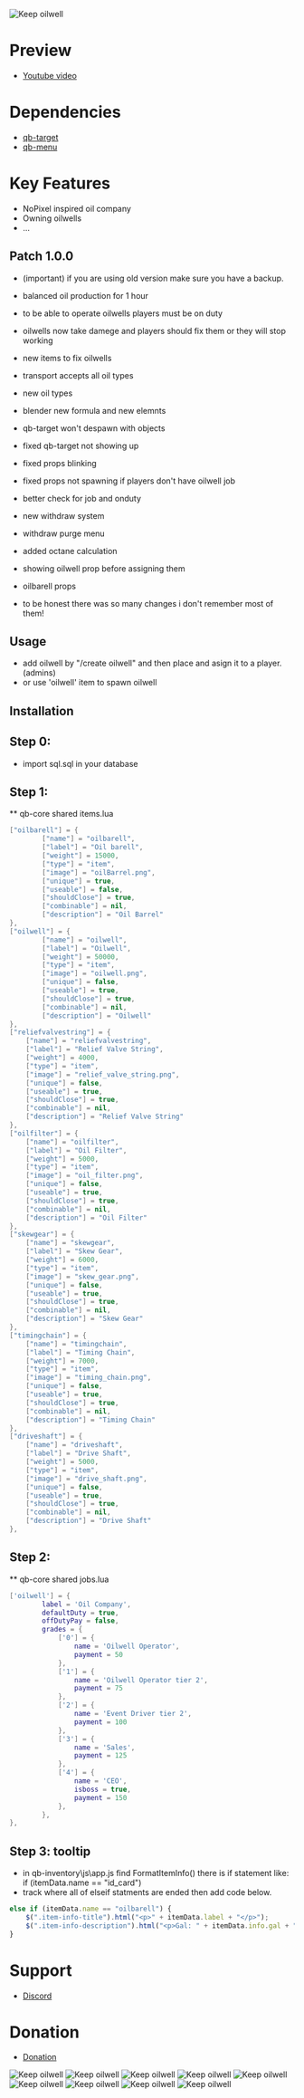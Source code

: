 ![Keep oilwell](https://raw.githubusercontent.com/swkeep/keep-oilwell/main/.github/images/banner3.png)

# Preview

- [Youtube video](https://youtu.be/lGgsUonmXmw)

# Dependencies

- [qb-target](https://github.com/BerkieBb/qb-target)
- [qb-menu](https://github.com/qbcore-framework/qb-menu)

# Key Features

- NoPixel inspired oil company
- Owning oilwells
- ...

## Patch 1.0.0

- (important) if you are using old version make sure you have a backup.

- balanced oil production for 1 hour
- to be able to operate oilwells players must be on duty
- oilwells now take damege and players should fix them or they will stop working
- new items to fix oilwells
- transport accepts all oil types
- new oil types
- blender new formula and new elemnts
- qb-target won't despawn with objects
- fixed qb-target not showing up
- fixed props blinking
- fixed props not spawning if players don't have oilwell job
- better check for job and onduty
- new withdraw system
- withdraw purge menu
- added octane calculation
- showing oilwell prop before assigning them
- oilbarell props
- to be honest there was so many changes i don't remember most of them!

## Usage

- add oilwell by "/create oilwell" and then place and asign it to a player. (admins)
- or use 'oilwell' item to spawn oilwell

## Installation

## Step 0:

- import sql.sql in your database

## Step 1:

\*\* qb-core shared items.lua

```lua
["oilbarell"] = {
		["name"] = "oilbarell",
		["label"] = "Oil barell",
		["weight"] = 15000,
		["type"] = "item",
		["image"] = "oilBarrel.png",
		["unique"] = true,
		["useable"] = false,
		["shouldClose"] = true,
		["combinable"] = nil,
		["description"] = "Oil Barrel"
},
["oilwell"] = {
		["name"] = "oilwell",
		["label"] = "Oilwell",
		["weight"] = 50000,
		["type"] = "item",
		["image"] = "oilwell.png",
		["unique"] = false,
		["useable"] = true,
		["shouldClose"] = true,
		["combinable"] = nil,
		["description"] = "Oilwell"
},
["reliefvalvestring"] = {
	["name"] = "reliefvalvestring",
	["label"] = "Relief Valve String",
	["weight"] = 4000,
	["type"] = "item",
	["image"] = "relief_valve_string.png",
	["unique"] = false,
	["useable"] = true,
	["shouldClose"] = true,
	["combinable"] = nil,
	["description"] = "Relief Valve String"
},
["oilfilter"] = {
	["name"] = "oilfilter",
	["label"] = "Oil Filter",
	["weight"] = 5000,
	["type"] = "item",
	["image"] = "oil_filter.png",
	["unique"] = false,
	["useable"] = true,
	["shouldClose"] = true,
	["combinable"] = nil,
	["description"] = "Oil Filter"
},
["skewgear"] = {
	["name"] = "skewgear",
	["label"] = "Skew Gear",
	["weight"] = 6000,
	["type"] = "item",
	["image"] = "skew_gear.png",
	["unique"] = false,
	["useable"] = true,
	["shouldClose"] = true,
	["combinable"] = nil,
	["description"] = "Skew Gear"
},
["timingchain"] = {
	["name"] = "timingchain",
	["label"] = "Timing Chain",
	["weight"] = 7000,
	["type"] = "item",
	["image"] = "timing_chain.png",
	["unique"] = false,
	["useable"] = true,
	["shouldClose"] = true,
	["combinable"] = nil,
	["description"] = "Timing Chain"
},
["driveshaft"] = {
	["name"] = "driveshaft",
	["label"] = "Drive Shaft",
	["weight"] = 5000,
	["type"] = "item",
	["image"] = "drive_shaft.png",
	["unique"] = false,
	["useable"] = true,
	["shouldClose"] = true,
	["combinable"] = nil,
	["description"] = "Drive Shaft"
},

```

## Step 2:

\*\* qb-core shared jobs.lua

```lua
['oilwell'] = {
        label = 'Oil Company',
        defaultDuty = true,
        offDutyPay = false,
        grades = {
            ['0'] = {
                name = 'Oilwell Operator',
                payment = 50
            },
            ['1'] = {
                name = 'Oilwell Operator tier 2',
                payment = 75
            },
            ['2'] = {
                name = 'Event Driver tier 2',
                payment = 100
            },
            ['3'] = {
                name = 'Sales',
                payment = 125
            },
            ['4'] = {
                name = 'CEO',
                isboss = true,
                payment = 150
            },
        },
},
```

## Step 3: tooltip

- in qb-inventory\js\app.js find FormatItemInfo() there is if statement like: if (itemData.name == "id_card")
- track where all of elseif statments are ended then add code below.

```javascript
else if (itemData.name == "oilbarell") {
	$(".item-info-title").html("<p>" + itemData.label + "</p>");
	$(".item-info-description").html("<p>Gal: " + itemData.info.gal + "</p>" + "<p>Type: " + itemData.info.type + "</p>" + "<p>Octane: " + itemData.info.avg_gas_octane + "</p>");
}
```

# Support

- [Discord](https://discord.gg/ccMArCwrPV)

# Donation

- [Donation](https://swkeep.github.io)

![Keep oilwell](https://raw.githubusercontent.com/swkeep/keep-oilwell/main/.github/images/screenshots/2022-05-17-16_00_11-000275.jpg)
![Keep oilwell](https://raw.githubusercontent.com/swkeep/keep-oilwell/main/.github/images/screenshots/2022-05-17-16_00_18-000276.jpg)
![Keep oilwell](https://raw.githubusercontent.com/swkeep/keep-oilwell/main/.github/images/screenshots/2022-05-17-16_00_34-000277.jpg)
![Keep oilwell](https://raw.githubusercontent.com/swkeep/keep-oilwell/main/.github/images/screenshots/2022-05-17-16_00_46-000278.jpg)
![Keep oilwell](https://raw.githubusercontent.com/swkeep/keep-oilwell/main/.github/images/screenshots/2022-05-17-16_00_50-000279.jpg)
![Keep oilwell](https://raw.githubusercontent.com/swkeep/keep-oilwell/main/.github/images/screenshots/2022-05-17-16_01_04-000280.jpg)
![Keep oilwell](https://raw.githubusercontent.com/swkeep/keep-oilwell/main/.github/images/screenshots/2022-05-17-16_01_09-000281.jpg)
![Keep oilwell](https://raw.githubusercontent.com/swkeep/keep-oilwell/main/.github/images/screenshots/2022-05-17-16_01_11-000282.jpg)
![Keep oilwell](https://raw.githubusercontent.com/swkeep/keep-oilwell/main/.github/images/screenshots/2022-05-17-16_01_13-000283.jpg)
